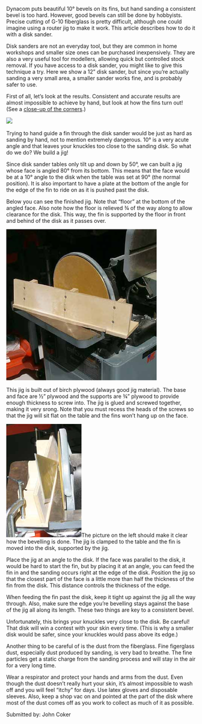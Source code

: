 Dynacom puts beautiful 10° bevels on its fins, but hand sanding a consistent bevel is too hard. However, good bevels can still be done by hobbyists. Precise cutting of G-10 fiberglass is pretty difficult, although one could imagine using a router jig to make it work. This article describes how to do it with a disk sander.

Disk sanders are not an everyday tool, but they are common in home workshops and smaller size ones can be purchased inexpensively. They are also a very useful tool for modellers, allowing quick but controlled stock removal. If you have access to a disk sander, you might like to give this technique a try. Here we show a 12” disk sander, but since you’re actually sanding a very small area, a smaller sander works fine, and is probably safer to use.

First of all, let’s look at the results. Consistent and accurate results are almost impossible to achieve by hand, but look at how the fins turn out! (See a [close-up of the corners](/images/finbevel_closeup.jpg).)

![](/images/finbevel_done.jpg)

Trying to hand guide a fin through the disk sander would be just as hard as sanding by hand, not to mention extremely dangerous. 10° is a very acute angle and that leaves your knuckles too close to the sanding disk. So what do we do? We build a jig!

Since disk sander tables only tilt up and down by 50°, we can built a jig whose face is angled 80° from its bottom. This means that the face would be at a 10° angle to the disk when the table was set at 90° (the normal position). It is also important to have a plate at the bottom of the angle for the edge of the fin to ride on as it is pushed past the disk.

Below you can see the finished jig. Note that “floor” at the bottom of the angled face. Also note how the floor is relieved ¾ of the way along to allow clearance for the disk. This way, the fin is supported by the floor in front and behind of the disk as it passes over.

![](/images/finbevel_jig.jpg)

This jig is built out of birch plywood (always good jig material). The base and face are ½” plywood and the supports are ¾” plywood to provide enough thickness to screw into. The jig is glued and screwed together, making it very srong. Note that you must recess the heads of the screws so that the jig will sit flat on the table and the fins won’t hang up on the face.

![](/images/finbevel_feeding.jpg)The picture on the left should make it clear how the bevelling is done. The jig is clamped to the table and the fin is moved into the disk, supported by the jig.

Place the jig at an angle to the disk. If the face was parallel to the disk, it would be hard to start the fin, but by placing it at an angle, you can feed the fin in and the sanding occurs right at the edge of the disk. Position the jig so that the closest part of the face is a little more than half the thickness of the fin from the disk. This distance controls the thickness of the edge.

When feeding the fin past the disk, keep it tight up against the jig all the way through. Also, make sure the edge you’re bevelling stays against the base of the jig all along its length. These two things are key to a consistent bevel.

Unfortunately, this brings your knuckles very close to the disk. Be careful! That disk will win a contest with your skin every time. (This is why a smaller disk would be safer, since your knuckles would pass above its edge.)

Another thing to be careful of is the dust from the fiberglass. Fine figerglass dust, especially dust produced by sanding, is very bad to breathe. The fine particles get a static charge from the sanding process and will stay in the air for a very long time.

Wear a respirator and protect your hands and arms from the dust. Even though the dust doesn’t really hurt your skin, it’s almost impossible to wash off and you will feel “itchy” for days. Use latex gloves and disposable sleeves. Also, keep a shop vac on and pointed at the part of the disk where most of the dust comes off as you work to collect as much of it as possible.

Submitted by: John Coker

